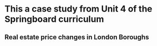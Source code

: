 # This a case study from Unit 4 of the Springboard curriculum
## Real estate price changes in London Boroughs
